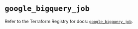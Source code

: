 # `google_bigquery_job`

Refer to the Terraform Registry for docs: [`google_bigquery_job`](https://registry.terraform.io/providers/hashicorp/google-beta/6.22.0/docs/resources/google_bigquery_job).
